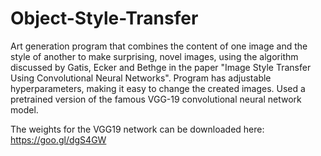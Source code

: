 # Object-Style-Transfer
Art generation program that combines the content of one image and the style of another to make surprising, novel images, using the algorithm discussed by Gatis, Ecker and Bethge in the paper "Image Style Transfer Using Convolutional Neural Networks". Program has adjustable hyperparameters, making it easy to change the created images. Used a pretrained version of the famous VGG-19 convolutional neural network model.

The weights for the VGG19 network can be downloaded here: https://goo.gl/dgS4GW
